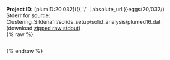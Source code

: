 **Project ID:** [plumID:20.032]({{ '/' | absolute_url }}eggs/20/032/)  
Stderr for source:  Clustering_Sildenafil/solids_setup/solid_analysis/plumed16.dat   
(download [zipped raw stdout](plumed16.dat.plumed_master.stdout.txt.zip))  
{% raw %}
<pre>
</pre>
{% endraw %}
